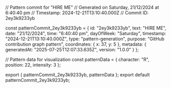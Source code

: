 // Pattern commit for "HIRE ME"
// Generated on Saturday, 21/12/2024 at 6:40:40 pm
// Timestamp: 2024-12-21T13:10:40.000Z
// Commit ID: 2ey3k9233yb

const patternCommit_2ey3k9233yb = {
  id: "2ey3k9233yb",
  text: "HIRE ME",
  date: "21/12/2024",
  time: "6:40:40 pm",
  dayOfWeek: "Saturday",
  timestamp: "2024-12-21T13:10:40.000Z",
  type: "pattern-generation",
  purpose: "GitHub contribution graph pattern",
  coordinates: {
    x: 37,
    y: 5
  },
  metadata: {
    generatedAt: "2025-07-25T12:07:33.635Z",
    version: "1.0.0"
  }
};

// Pattern data for visualization
const patternData = {
  character: "R",
  position: 22,
  intensity: 3
};

export { patternCommit_2ey3k9233yb, patternData };
export default patternCommit_2ey3k9233yb;
